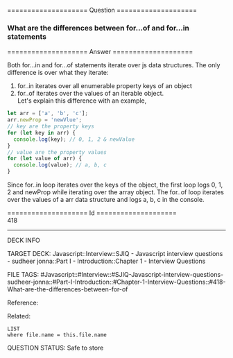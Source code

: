 ==================== Question ====================  

### What are the differences between for...of and for...in statements  

==================== Answer ====================  

Both for...in and for...of statements iterate over js data structures. The only
difference is over what they iterate:

1. for..in iterates over all enumerable property keys of an object
2. for..of iterates over the values of an iterable object.  
   Let's explain this difference with an example,

```javascript
let arr = ['a', 'b', 'c'];
arr.newProp = 'newVlue';
// key are the property keys
for (let key in arr) {
  console.log(key); // 0, 1, 2 & newValue
}
// value are the property values
for (let value of arr) {
  console.log(value); // a, b, c
}
```

Since for..in loop iterates over the keys of the object, the first loop logs 0,
1, 2 and newProp while iterating over the array object. The for..of loop
iterates over the values of a arr data structure and logs a, b, c in the
console.

==================== Id ====================  
418

---

DECK INFO

TARGET DECK: Javascript::Interview::SJIQ - Javascript interview questions - sudheer jonna::Part I - Introduction::Chapter 1 - Interview Questions

FILE TAGS: #Javascript::#Interview::#SJIQ-Javascript-interview-questions-sudheer-jonna::#Part-I-Introduction::#Chapter-1-Interview-Questions::#418-What-are-the-differences-between-for-of

Reference:

Related:

```dataview
LIST
where file.name = this.file.name
```

QUESTION STATUS: Safe to store
